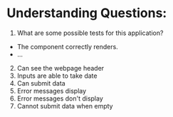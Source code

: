 # Understanding Questions:
1. What are some possible tests for this application?
* The component correctly renders.
* ...
2. Can see the webpage header
3. Inputs are able to take date
4. Can submit data
5. Error messages display
6. Error messages don't display
7. Cannot submit data when empty